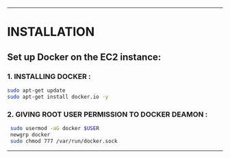 ----
# INSTALLATION

## Set up Docker on the EC2 instance:

### 1. INSTALLING DOCKER :
    
```bash 
sudo apt-get update
sudo apt-get install docker.io -y
```
### 2. GIVING ROOT USER PERMISSION TO DOCKER DEAMON :
    
```bash
 sudo usermod -aG docker $USER  
 newgrp docker
 sudo chmod 777 /var/run/docker.sock
```
----
